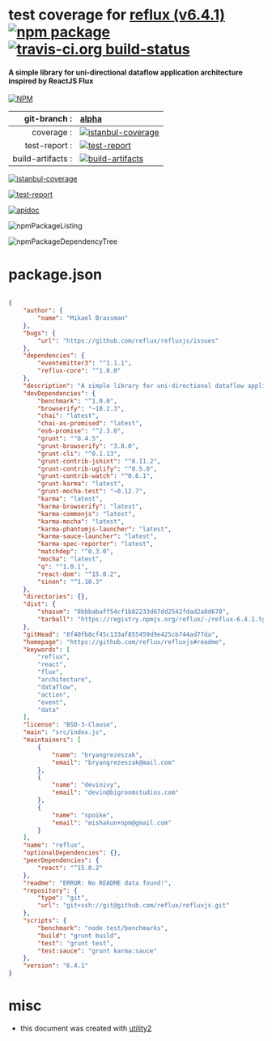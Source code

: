 # test coverage for  [reflux (v6.4.1)](https://github.com/reflux/refluxjs#readme)  [![npm package](https://img.shields.io/npm/v/npmtest-reflux.svg?style=flat-square)](https://www.npmjs.org/package/npmtest-reflux) [![travis-ci.org build-status](https://api.travis-ci.org/npmtest/node-npmtest-reflux.svg)](https://travis-ci.org/npmtest/node-npmtest-reflux)
#### A simple library for uni-directional dataflow application architecture inspired by ReactJS Flux

[![NPM](https://nodei.co/npm/reflux.png?downloads=true)](https://www.npmjs.com/package/reflux)

| git-branch : | [alpha](https://github.com/npmtest/node-npmtest-reflux/tree/alpha)|
|--:|:--|
| coverage : | [![istanbul-coverage](https://npmtest.github.io/node-npmtest-reflux/build/coverage.badge.svg)](https://npmtest.github.io/node-npmtest-reflux/build/coverage.html/index.html)|
| test-report : | [![test-report](https://npmtest.github.io/node-npmtest-reflux/build/test-report.badge.svg)](https://npmtest.github.io/node-npmtest-reflux/build/test-report.html)|
| build-artifacts : | [![build-artifacts](https://npmtest.github.io/node-npmtest-reflux/glyphicons_144_folder_open.png)](https://github.com/npmtest/node-npmtest-reflux/tree/gh-pages/build)|

[![istanbul-coverage](https://npmtest.github.io/node-npmtest-reflux/build/screenCapture.buildCustomOrg.browser.coverage.html.png)](https://npmtest.github.io/node-npmtest-reflux/build/coverage.html/index.html)

[![test-report](https://npmtest.github.io/node-npmtest-reflux/build/screenCapture.buildCustomOrg.browser.%252Fhome%252Ftravis%252Fbuild%252Fnpmtest%252Fnode-npmtest-reflux%252Ftmp%252Fbuild%252Ftest-report.html.png)](https://npmtest.github.io/node-npmtest-reflux/build/test-report.html)

[![apidoc](https://npmdoc.github.io/node-npmdoc-reflux/build/screenCapture.buildApidoc.browser.%252Fhome%252Ftravis%252Fbuild%252Fnpmdoc%252Fnode-npmdoc-reflux%252Ftmp%252Fbuild%252Fapidoc.html.png)](https://npmdoc.github.io/node-npmdoc-reflux/build/apidoc.html)

![npmPackageListing](https://npmtest.github.io/node-npmtest-reflux/build/screenCapture.npmPackageListing.svg)

![npmPackageDependencyTree](https://npmtest.github.io/node-npmtest-reflux/build/screenCapture.npmPackageDependencyTree.svg)



# package.json

```json

{
    "author": {
        "name": "Mikael Brassman"
    },
    "bugs": {
        "url": "https://github.com/reflux/refluxjs/issues"
    },
    "dependencies": {
        "eventemitter3": "^1.1.1",
        "reflux-core": "^1.0.0"
    },
    "description": "A simple library for uni-directional dataflow application architecture inspired by ReactJS Flux",
    "devDependencies": {
        "benchmark": "^1.0.0",
        "browserify": "~10.2.3",
        "chai": "latest",
        "chai-as-promised": "latest",
        "es6-promise": "^2.3.0",
        "grunt": "^0.4.5",
        "grunt-browserify": "3.8.0",
        "grunt-cli": "^0.1.13",
        "grunt-contrib-jshint": "^0.11.2",
        "grunt-contrib-uglify": "^0.5.0",
        "grunt-contrib-watch": "^0.6.1",
        "grunt-karma": "latest",
        "grunt-mocha-test": "~0.12.7",
        "karma": "latest",
        "karma-browserify": "latest",
        "karma-commonjs": "latest",
        "karma-mocha": "latest",
        "karma-phantomjs-launcher": "latest",
        "karma-sauce-launcher": "latest",
        "karma-spec-reporter": "latest",
        "matchdep": "^0.3.0",
        "mocha": "latest",
        "q": "^1.0.1",
        "react-dom": "^15.0.2",
        "sinon": "^1.10.3"
    },
    "directories": {},
    "dist": {
        "shasum": "8bbbabaff54cf1b82233d67dd2542fdad2a8d678",
        "tarball": "https://registry.npmjs.org/reflux/-/reflux-6.4.1.tgz"
    },
    "gitHead": "8f40fb8cf45c133af855459d9e425cb744ad77da",
    "homepage": "https://github.com/reflux/refluxjs#readme",
    "keywords": [
        "reflux",
        "react",
        "flux",
        "architecture",
        "dataflow",
        "action",
        "event",
        "data"
    ],
    "license": "BSD-3-Clause",
    "main": "src/index.js",
    "maintainers": [
        {
            "name": "bryangrezeszak",
            "email": "bryangrezeszak@mail.com"
        },
        {
            "name": "devinivy",
            "email": "devin@bigroomstudios.com"
        },
        {
            "name": "spoike",
            "email": "mishakun+npm@gmail.com"
        }
    ],
    "name": "reflux",
    "optionalDependencies": {},
    "peerDependencies": {
        "react": "^15.0.2"
    },
    "readme": "ERROR: No README data found!",
    "repository": {
        "type": "git",
        "url": "git+ssh://git@github.com/reflux/refluxjs.git"
    },
    "scripts": {
        "benchmark": "node test/benchmarks",
        "build": "grunt build",
        "test": "grunt test",
        "test:sauce": "grunt karma:sauce"
    },
    "version": "6.4.1"
}
```



# misc
- this document was created with [utility2](https://github.com/kaizhu256/node-utility2)
